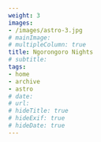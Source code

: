 ```yaml
---
weight: 3
images:
- /images/astro-3.jpg
# mainImage: 
# multipleColumn: true
title: Ngorongoro Nights
# subtitle: 
tags:
- home
- archive
- astro
# date: 
# url: 
# hideTitle: true
# hideExif: true
# hideDate: true
---
```

